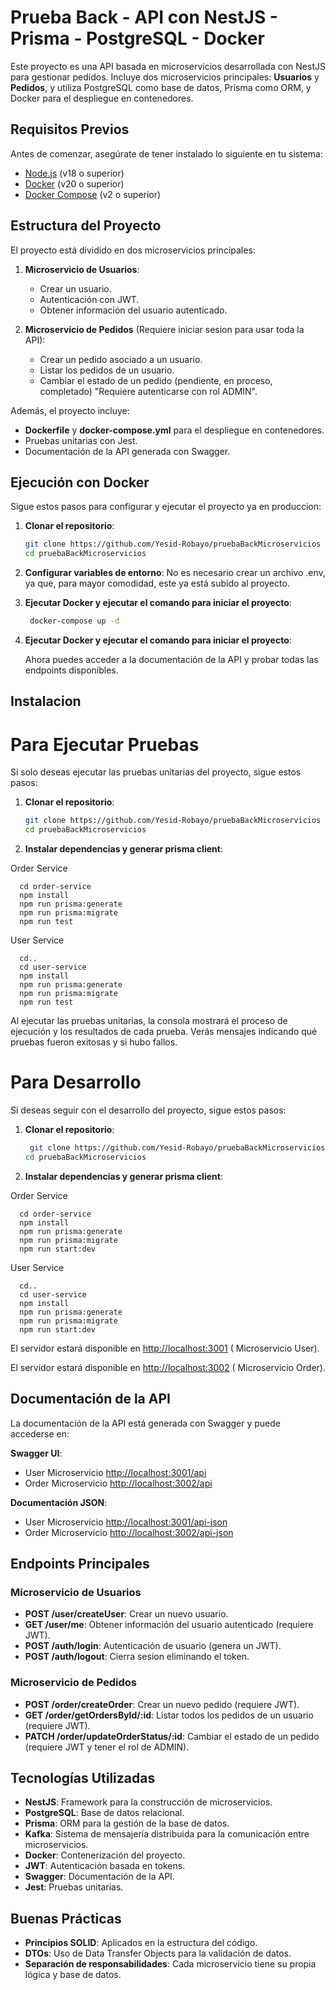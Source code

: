 # Prueba Back - API con NestJS - Prisma - PostgreSQL - Docker 

Este proyecto es una API basada en microservicios desarrollada con NestJS para gestionar pedidos. Incluye dos microservicios principales: **Usuarios** y **Pedidos**, y utiliza PostgreSQL como base de datos, Prisma como ORM, y Docker para el despliegue en contenedores.

## Requisitos Previos

Antes de comenzar, asegúrate de tener instalado lo siguiente en tu sistema:

- [Node.js](https://nodejs.org/) (v18 o superior)
- [Docker](https://www.docker.com/) (v20 o superior)
- [Docker Compose](https://docs.docker.com/compose/) (v2 o superior)

## Estructura del Proyecto

El proyecto está dividido en dos microservicios principales:

1. **Microservicio de Usuarios**:
   - Crear un usuario.
   - Autenticación con JWT.
   - Obtener información del usuario autenticado.

2. **Microservicio de Pedidos** (Requiere iniciar sesion para usar toda la API):
   - Crear un pedido asociado a un usuario.
   - Listar los pedidos de un usuario.
   - Cambiar el estado de un pedido (pendiente, en proceso, completado) "Requiere autenticarse con rol ADMIN".

Además, el proyecto incluye:

- **Dockerfile** y **docker-compose.yml** para el despliegue en contenedores.
- Pruebas unitarias con Jest.
- Documentación de la API generada con Swagger.

## Ejecución con Docker

Sigue estos pasos para configurar y ejecutar el proyecto ya en produccion:

1. **Clonar el repositorio**:

   ```bash
   git clone https://github.com/Yesid-Robayo/pruebaBackMicroservicios
   cd pruebaBackMicroservicios

2. **Configurar variables de entorno**:
   No es necesario crear un archivo .env, ya que, para mayor comodidad, este ya está subido al proyecto.

3. **Ejecutar Docker y ejecutar el comando para iniciar el proyecto**:
   ```bash
    docker-compose up -d

4. **Ejecutar Docker y ejecutar el comando para iniciar el proyecto**:
   
   Ahora puedes acceder a la documentación de la API y probar todas las endpoints disponibles.

## Instalacion

# Para Ejecutar Pruebas

Si solo deseas ejecutar las pruebas unitarias del proyecto, sigue estos pasos:

1. **Clonar el repositorio**:
   
   ```bash
   git clone https://github.com/Yesid-Robayo/pruebaBackMicroservicios
   cd pruebaBackMicroservicios

2. **Instalar dependencias y generar prisma client**:
   
Order Service

     
      cd order-service
      npm install
      npm run prisma:generate
      npm run prisma:migrate
      npm run test

User Service
    
   
      cd..
      cd user-service
      npm install
      npm run prisma:generate
      npm run prisma:migrate
      npm run test

Al ejecutar las pruebas unitarias, la consola mostrará el proceso de ejecución y los resultados de cada prueba. Verás mensajes indicando qué pruebas fueron exitosas y si hubo fallos.

   
# Para Desarrollo

Si deseas seguir con el desarrollo del proyecto, sigue estos pasos:

1. **Clonar el repositorio**:
   
   ```bash
    git clone https://github.com/Yesid-Robayo/pruebaBackMicroservicios
   cd pruebaBackMicroservicios

2. **Instalar dependencias y generar prisma client**:

Order Service

      
      cd order-service
      npm install
      npm run prisma:generate
      npm run prisma:migrate
      npm run start:dev

User Service

   
      cd..
      cd user-service
      npm install
      npm run prisma:generate
      npm run prisma:migrate
      npm run start:dev

    
El servidor estará disponible en [http://localhost:3001](http://localhost:3001) ( Microservicio User).

El servidor estará disponible en [http://localhost:3002](http://localhost:3002) ( Microservicio Order).

## Documentación de la API

La documentación de la API está generada con Swagger y puede accederse en:

**Swagger UI**: 
  
- User Microservicio
  [http://localhost:3001/api](http://localhost:3001/api) 
- Order Microservicio
  [http://localhost:3002/api](http://localhost:3002/api) 

**Documentación JSON**: 
  
- User Microservicio
  [http://localhost:3001/api-json](http://localhost:3001/api-json)
- Order Microservicio
  [http://localhost:3002/api-json](http://localhost:3002/api-json)


## Endpoints Principales

### Microservicio de Usuarios

- **POST /user/createUser**: Crear un nuevo usuario.
- **GET /user/me**: Obtener información del usuario autenticado (requiere JWT).
- **POST /auth/login**: Autenticación de usuario (genera un JWT).
- **POST /auth/logout**: Cierra sesion eliminando el token.

### Microservicio de Pedidos

- **POST /order/createOrder**: Crear un nuevo pedido (requiere JWT).
- **GET /order/getOrdersById/:id**: Listar todos los pedidos de un usuario (requiere JWT).
- **PATCH /order/updateOrderStatus/:id**: Cambiar el estado de un pedido (requiere JWT y tener el rol de ADMIN).

## Tecnologías Utilizadas

- **NestJS**: Framework para la construcción de microservicios.
- **PostgreSQL**: Base de datos relacional.
- **Prisma**: ORM para la gestión de la base de datos.
- **Kafka**: Sistema de mensajería distribuida para la comunicación entre microservicios.
- **Docker**: Contenerización del proyecto.
- **JWT**: Autenticación basada en tokens.
- **Swagger**: Documentación de la API.
- **Jest**: Pruebas unitarias.

## Buenas Prácticas

- **Principios SOLID**: Aplicados en la estructura del código.
- **DTOs**: Uso de Data Transfer Objects para la validación de datos.
- **Separación de responsabilidades**: Cada microservicio tiene su propia lógica y base de datos.


